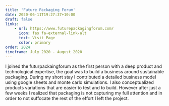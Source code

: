 ```yaml
---
title: 'Future Packaging Forum'
date: 2020-06-11T19:27:37+10:00
draft: false
links:
    - url: https://www.futurepackagingforum.com/
      icon: fas fa-external-link-alt
      text: Visit Page
      color: primary
order: 2024
timeframe: July 2020 - August 2020
---
```

I joined the futurpackaingforum as the first person with a deep product and technological expertise, the goal was to build a business around sustainable packaging. During my short stay I contributed a detailed business model using google sheets and monte carlo simulations. I also conceptualized products variations that are easier to test and to build. However after just a few weeks I realized that packaging is not capturing my full attention and in order to not suffocate the rest of the effort I left the project.
